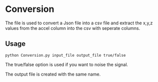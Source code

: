 # Conversion
The file is used to convert a Json file into a csv file and extract the x,y,z values from the accel column into the csv with seperate columns.

## Usage

```python Conversion.py input_file output_file true/false``` 

The true/false option is used if you want to noise the signal.

The output file is created with the same name.